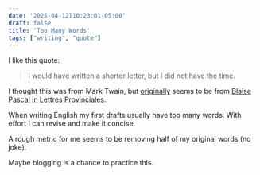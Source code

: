```yaml
---
date: '2025-04-12T10:23:01-05:00'
draft: false
title: 'Too Many Words'
tags: ["writing", "quote"]
---
```

I like this quote:

> I would have written a shorter letter, but I did not have the time.

I thought this was from Mark Twain, but [originally](https://www.reddit.com/r/todayilearned/comments/1196bgx/til_mark_twain_is_often_wrongly_credited_with_the/) seems to be from [Blaise Pascal in Lettres Provinciales](https://www.npr.org/sections/13.7/2014/02/03/270680304/this-could-have-been-shorter).

When writing English my first drafts usually have too many words.  With effort I can revise and make it concise.

A rough metric for me seems to be removing half of my original words (no joke).

Maybe blogging is a chance to practice this.